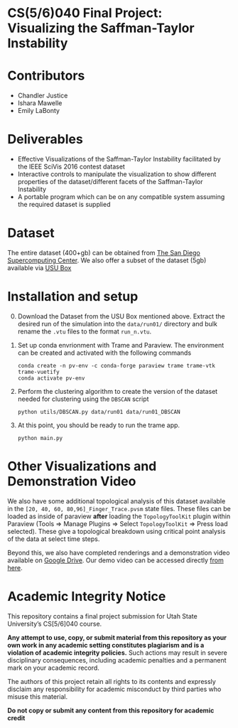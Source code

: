 # CS(5/6)040 Final Project: Visualizing the Saffman-Taylor Instability

# Contributors
- Chandler Justice
- Ishara Mawelle 
- Emily LaBonty


# Deliverables

- Effective Visualizations of the Saffman-Taylor Instability facilitated by the IEEE SciVis 2016 contest dataset
- Interactive controls to manipulate the visualization to show different properties of the dataset/different facets of the Saffman-Taylor Instability
- A portable program which can be on any compatible system assuming the required dataset is supplied

# Dataset
The entire dataset (400+gb) can be obtained from [The San Diego Supercomputing Center](https://cloud.sdsc.edu/v1/AUTH_sciviscontest/2016/README.html). We also offer a subset of the dataset (5gb) available via [USU Box](https://usu.box.com/s/spgzms9nc8fen8mdbf9fnq5pt9hvzy10)

# Installation and setup

0. Download the Dataset from the USU Box mentioned above. Extract the desired run of the simulation into the `data/run01/` directory and bulk rename the `.vtu` files to the format `run_n.vtu`.

1. Set up conda envrionment with Trame and Paraview. The environment can be created and activated with the following commands
    ```
    conda create -n pv-env -c conda-forge paraview trame trame-vtk trame-vuetify
    conda activate pv-env
    ```
2. Perform the clustering algorithm to create the version of the dataset needed for clustering using the `DBSCAN` script

    `python utils/DBSCAN.py data/run01 data/run01_DBSCAN`

3. At this point, you should be ready to run the trame app.

    `python main.py`

# Other Visualizations and Demonstration Video

We also have some additional topological analysis of this dataset available in the `[20, 40, 60, 80,96]_Finger_Trace.pvsm` state files. These files can be loaded as inside of paraview **after** loading the `TopologyToolKit` plugin within Paraview (Tools => Manage Plugins => Select `TopologyToolKit` => Press load selected). These give a topological breakdown using critical point analysis of the data at select time steps. 

Beyond this, we also have completed renderings and a demonstration video available on [Google Drive](https://drive.google.com/drive/folders/1I6ZTTRxMr5zN_VCXP5TDaXQaIwF4SmmD). Our demo video can be accessed directly [from here](https://drive.google.com/file/d/1TOYlnjXc1mQLMPYSBpkTsFqcUSFeT2C8/view?usp=sharing).

# Academic Integrity Notice

This repository contains a final project submission for Utah State University’s CS[5/6]040 course.

**Any attempt to use, copy, or submit material from this repository as your own work in any academic setting constitutes plagiarism and is a violation of academic integrity policies.** Such actions may result in severe disciplinary consequences, including academic penalties and a permanent mark on your academic record.

The authors of this project retain all rights to its contents and expressly disclaim any responsibility for academic misconduct by third parties who misuse this material.

**Do not copy or submit any content from this repository for academic credit**


